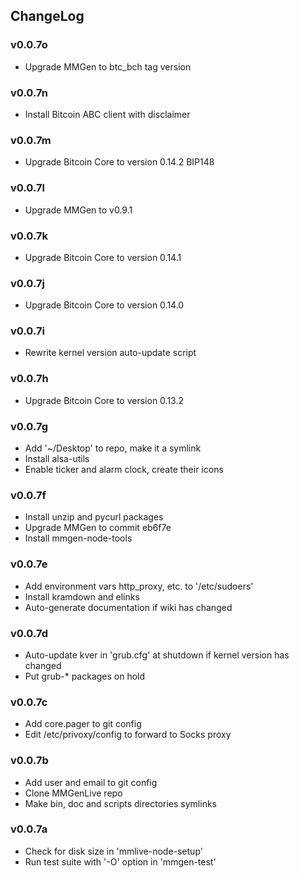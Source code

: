 ## ChangeLog

### v0.0.7o
+ Upgrade MMGen to btc_bch tag version

### v0.0.7n
+ Install Bitcoin ABC client with disclaimer

### v0.0.7m
+ Upgrade Bitcoin Core to version 0.14.2 BIP148

### v0.0.7l
+ Upgrade MMGen to v0.9.1

### v0.0.7k
+ Upgrade Bitcoin Core to version 0.14.1

### v0.0.7j
+ Upgrade Bitcoin Core to version 0.14.0

### v0.0.7i
+ Rewrite kernel version auto-update script

### v0.0.7h
+ Upgrade Bitcoin Core to version 0.13.2

### v0.0.7g
+ Add '~/Desktop' to repo, make it a symlink
+ Install alsa-utils
+ Enable ticker and alarm clock, create their icons

### v0.0.7f
+ Install unzip and pycurl packages
+ Upgrade MMGen to commit eb6f7e
+ Install mmgen-node-tools

### v0.0.7e
+ Add environment vars http_proxy, etc. to '/etc/sudoers'
+ Install kramdown and elinks
+ Auto-generate documentation if wiki has changed

### v0.0.7d
+ Auto-update kver in 'grub.cfg' at shutdown if kernel version has changed
+ Put grub-* packages on hold

### v0.0.7c
+ Add core.pager to git config
+ Edit /etc/privoxy/config to forward to Socks proxy

### v0.0.7b
+ Add user and email to git config
+ Clone MMGenLive repo
+ Make bin, doc and scripts directories symlinks

### v0.0.7a
+ Check for disk size in 'mmlive-node-setup'
+ Run test suite with '-O' option in 'mmgen-test'
